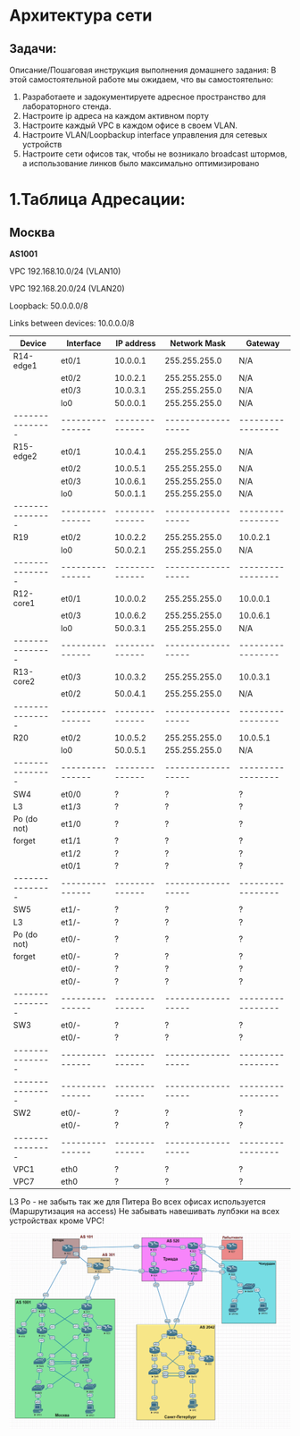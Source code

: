 # Архитектура сети


## Задачи:
Описание/Пошаговая инструкция выполнения домашнего задания:
В этой самостоятельной работе мы ожидаем, что вы самостоятельно:

1. Разработаете и задокументируете адресное пространство для лабораторного стенда.
2. Настроите ip адреса на каждом активном порту
3. Настроите каждый VPC в каждом офисе в своем VLAN.
4. Настроите VLAN/Loopbackup interface управления для сетевых устройств
5. Настроите сети офисов так, чтобы не возникало broadcast штормов, а использование линков было максимально оптимизировано

# 1.Таблица Адресации:
## Москва
**AS1001**

VPC 192.168.10.0/24 (VLAN10)

VPC 192.168.20.0/24 (VLAN20)

Loopback: 50.0.0.0/8

Links between devices: 10.0.0.0/8


| Device        | Interface     | IP address   | Network Mask     | Gateway         |
| ------------- | ------------- | ----------   | ---------------  | --------------  |
| R14-edge1     | et0/1         | 10.0.0.1     | 255.255.255.0    | N/A             |
|               | et0/2         | 10.0.2.1     | 255.255.255.0    | N/A             |
|               | et0/3         | 10.0.3.1     | 255.255.255.0    | N/A             |
|               | lo0           | 50.0.0.1     | 255.255.255.0    | N/A             |
|---------------|---------------|--------------|------------------|-----------------|
| R15-edge2     | et0/1         | 10.0.4.1     | 255.255.255.0    | N/A             |
|               | et0/2         | 10.0.5.1     | 255.255.255.0    | N/A             |
|               | et0/3         | 10.0.6.1     | 255.255.255.0    | N/A             |
|               | lo0           | 50.0.1.1     | 255.255.255.0    | N/A             |
|---------------|---------------|--------------|------------------|-----------------|
| R19           | et0/2         | 10.0.2.2     | 255.255.255.0    | 10.0.2.1        |
|               | lo0           | 50.0.2.1     | 255.255.255.0    | N/A             |
|---------------|---------------|--------------|------------------|-----------------|
| R12-core1     | et0/1         | 10.0.0.2     | 255.255.255.0    | 10.0.0.1        |
|               | et0/3         | 10.0.6.2     | 255.255.255.0    | 10.0.6.1        |
|               | lo0           | 50.0.3.1     | 255.255.255.0    | N/A             |
|---------------|---------------|--------------|------------------|-----------------|
| R13-core2     | et0/3         | 10.0.3.2     | 255.255.255.0    | 10.0.3.1        |
|               | et0/2         | 50.0.4.1     | 255.255.255.0    | N/A             |  
|---------------|---------------|--------------|------------------|-----------------|
| R20           | et0/2         | 10.0.5.2     | 255.255.255.0    | 10.0.5.1        |
|               | lo0           | 50.0.5.1     | 255.255.255.0    | N/A             |
|---------------|---------------|--------------|------------------|-----------------|
| SW4           | et0/0         | ?            | ?                | ?               |
| L3            | et1/3         | ?            | ?                | ?               |
| Po (do not)   | et1/0         | ?            | ?                | ?               |
|      forget   | et1/1         | ?            | ?                | ?               |
|               | et1/2         | ?            | ?                | ?               |
|               | et0/1         | ?            | ?                | ?               |
|---------------|---------------|--------------|------------------|-----------------|
| SW5           | et1/-         | ?            | ?                | ?               |
|   L3          | et1/-         | ?            | ?                | ?               |
|   Po (do not) | et0/-         | ?            | ?                | ?               |
|      forget   | et0/-         | ?            | ?                | ?               |
|               | et0/-         | ?            | ?                | ?               |
|               | et0/-         | ?            | ?                | ?               |
|---------------|---------------|--------------|------------------|-----------------|
| SW3           | et0/-         | ?            | ?                | ?               |
|               | et0/-         | ?            | ?                | ?               |
|---------------|---------------|--------------|------------------|-----------------|
|---------------|---------------|--------------|------------------|-----------------|
| SW2           | et0/-         | ?            | ?                | ?               |
|               | et0/-         | ?            | ?                | ?               |
|---------------|---------------|--------------|------------------|-----------------|
| VPC1          | eth0          | ?            | ?                | ?               |
| VPC7          | eth0          | ?            | ?                | ?               |

L3 Po - не забыть так же для Питера
Во всех офисах используется (Маршрутизация на access)
Не забывать навешивать лупбэки на всех устройствах кроме VPC!

![tempschema](https://github.com/AlexanderRudakov/airudakov_otus_network_engineer_cource/blob/main/LABS/011%20Network%20Architecture/pictures/tmpschema.PNG)

